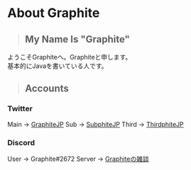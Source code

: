 # About Graphite

> ## My Name Is **"Graphite"**

ようこそGraphiteへ。Graphiteと申します。<br />
基本的にJavaを書いている人です。

> ## Accounts

### Twitter
Main -> <a href = "https://twitter.com/GraphiteJP">GraphiteJP</a>
Sub -> <a href = "https://twitter.com/SubphiteJP">SubphiteJP</a>
Third -> <a href = "https://twitter.com/ThirdphiteJP">ThirdphiteJP</a>

### Discord
User -> Graphite#2672
Server -> <a href = "https://discord.gg/6XRjSQXCgy">Graphiteの雑談</a>
